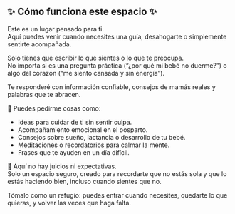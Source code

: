 ✨ Cómo funciona este espacio ✨
-
Este es un lugar pensado para ti.  
Aquí puedes venir cuando necesites una guía, desahogarte o simplemente sentirte acompañada.

Solo tienes que escribir lo que sientes o lo que te preocupa.  
No importa si es una pregunta práctica (“¿por qué mi bebé no duerme?”) o algo del corazón (“me siento cansada y sin energía”).  

Te responderé con información confiable, consejos de mamás reales y palabras que te abracen.

💬 Puedes pedirme cosas como:
- Ideas para cuidar de ti sin sentir culpa.  
- Acompañamiento emocional en el posparto.  
- Consejos sobre sueño, lactancia o desarrollo de tu bebé.  
- Meditaciones o recordatorios para calmar la mente.
- Frases que te ayuden en un día difícil.  

🌸 Aquí no hay juicios ni expectativas.  
Solo un espacio seguro, creado para recordarte que no estás sola y que lo estás haciendo bien, incluso cuando sientes que no.

Tómalo como un refugio: puedes entrar cuando necesites, quedarte lo que quieras, y volver las veces que haga falta.
